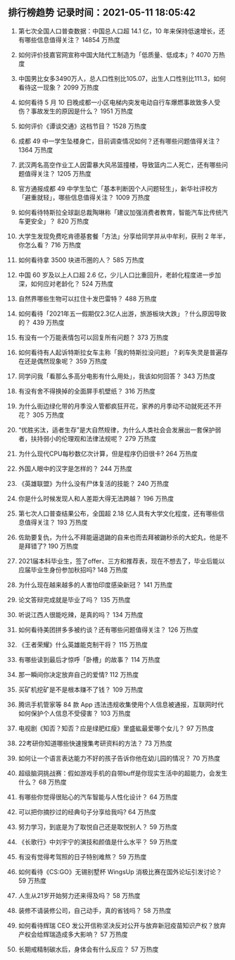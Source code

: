 
## 排行榜趋势 记录时间：2021-05-11 18:05:42
  
  1. 第七次全国人口普查数据：中国总人口超 14.1 亿，10 年来保持低速增长，还有哪些信息值得关注？ 14854 万热度
    
  2. 如何评价技嘉官网宣称中国大陆代工制造为「低质量、低成本」? 4070 万热度
    
  3. 中国男比女多3490万人，总人口性别比105.07，出生人口性别比111.3，如何看待这一现象？ 2099 万热度
    
  4. 如何看待 5 月 10 日晚成都一小区电梯内突发电动自行车爆燃事故致多人受伤？事故发生的原因是什么？ 1951 万热度
    
  5. 如何评价《谭谈交通》这档节目？ 1528 万热度
    
  6. 成都 49 中一学生坠楼身亡，目前调查情况如何？还有哪些问题值得关注？ 1364 万热度
    
  7. 武汉两名高空作业工人因雷暴大风吊篮撞楼，导致篮内二人死亡，还有哪些问题值得关注？ 1205 万热度
    
  8. 官方通报成都 49 中学生坠亡「基本判断因个人问题轻生」，新华社评校方「避重就轻」，哪些信息值得关注？ 1009 万热度
    
  9. 如何看待特斯拉全球副总裁陶琳称「建议加强消费者教育，智能汽车比传统汽车更安全」？ 820 万热度
    
  10. 大学生发现免费吃肯德基套餐「方法」分享给同学并从中牟利，获刑 2 年半，你怎么看？ 716 万热度
    
  11. 如何看待拿 3500 块进币圈的人？ 585 万热度
    
  12. 中国 60 岁及以上人口超 2.6 亿，少儿人口比重回升，老龄化程度进一步加深，如何应对老龄化？ 524 万热度
    
  13. 自然界哪些生物可以扛住十发巴雷特？ 488 万热度
    
  14. 如何看待「2021年五一假期仅2.3亿人出游，旅游板块大跌」？什么原因导致的？ 439 万热度
    
  15. 有没有一个万能表情包可以回复所有问题？ 373 万热度
    
  16. 如何看待有人起诉特斯拉女车主称「我的特斯拉没问题」？刹车失灵是普遍存在还是偶然现象呢？ 359 万热度
    
  17. 同学问我「看那么多高分电影有什么用处」，我该如何回答？ 343 万热度
    
  18. 有没有舍不得换掉的全面屏手机壁纸？ 316 万热度
    
  19. 为什么街边绿化带的月季没人管都疯狂开花，家养的月季动不动就死还不开花？ 305 万热度
    
  20. “优胜劣汰，适者生存”是大自然规律，为什么人类社会会发展出一套保护弱者，扶持弱小的伦理观和法律法规呢？ 279 万热度
    
  21. 为什么现代CPU每秒数亿次计算，但是程序仍旧很卡? 264 万热度
    
  22. 外国人眼中的汉字是怎样的？ 244 万热度
    
  23. 《英雄联盟》为什么没有尸体复活的技能？ 240 万热度
    
  24. 你是什么时候发现人和人差距大得无法跨越？ 196 万热度
    
  25. 第七次人口普查结果公布，全国超 2.18 亿人具有大学文化程度，还有哪些信息值得关注？ 193 万热度
    
  26. 佐助要复仇，为什么不拜能逼退鼬的自来也而去拜被鼬秒杀的大蛇丸，他是不是拜错了? 190 万热度
    
  27. 2021届本科毕业生，签了offer、三方和推荐表，现在不想去了，毕业后能以应届毕业生身份参加秋招吗? 148 万热度
    
  28. 为什么现在越来越多的人害怕印度感染新冠？ 141 万热度
    
  29. 论文答辩完成就是毕业了吗？ 135 万热度
    
  30. 听说江西人很能吃辣，是真的吗？ 134 万热度
    
  31. 如何看待美团拼多多被约谈？还有哪些问题值得关注？ 126 万热度
    
  32. 《王者荣耀》什么英雄能克制干将？ 115 万热度
    
  33. 有哪些读到最后才惊呼「卧槽」的故事？ 114 万热度
    
  34. 那一瞬间你决定放弃自己的爱情? 112 万热度
    
  35. 买矿机挖矿是不是根本赚不了钱？ 109 万热度
    
  36. 腾讯手机管家等 84 款 App 违法违规收集使用个人信息被通报，互联网时代如何保护个人信息不受侵害？ 103 万热度
    
  37. 电视剧《知否？知否？应是绿肥红瘦》里盛紘最爱哪个女儿？ 97 万热度
    
  38. 22考研你知道哪些快速搜集考研资料的方法？ 73 万热度
    
  39. 如何让一个语言表达能力不好的孩子告诉你他在幼儿园的情况？ 70 万热度
    
  40. 超级脑洞挑战赛：假如游戏手机的自带buff是你现实生活中的超能力，会发生什么？ 68 万热度
    
  41. 有哪些你觉得很贴心的汽车智能与人性化设计？ 64 万热度
    
  42. 可以把你摘抄过的经典句子分享给我吗? 64 万热度
    
  43. 努力学习，到底是为了取悦自己还是取悦别人？ 59 万热度
    
  44. 《长歌行》中刘宇宁的演技和颜值是什么水平？ 59 万热度
    
  45. 有没有觉得考驾照的日子特别难熬？ 59 万热度
    
  46. 如何看待《CS:GO》无锡别墅杯 WingsUp 消极比赛在国外论坛引发讨论？ 59 万热度
    
  47. 人生从21岁开始努力还来得及吗？ 58 万热度
    
  48. 装修不请装修公司，自己动手，真的省钱吗？ 58 万热度
    
  49. 如何看待辉瑞 CEO 发公开信称坚决反对公开与放弃新冠疫苗知识产权？放弃产权会给辉瑞造成多大影响？ 57 万热度
    
  50. 长期戒精制碳水后，身体会有什么反应？ 57 万热度
    